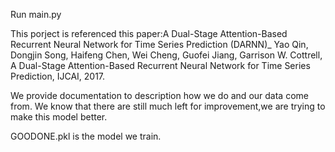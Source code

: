 Run main.py 

This porject is referenced this paper:A Dual-Stage Attention-Based Recurrent Neural Network for Time Series Prediction (DARNN)_ Yao Qin, Dongjin Song, Haifeng Chen, Wei Cheng, Guofei Jiang, Garrison W. Cottrell, A Dual-Stage Attention-Based Recurrent Neural Network for Time Series Prediction, IJCAI, 2017.

We provide documentation to description how we do and our data come from. We know that there are still much left for improvement,we are trying to make this model better.

GOODONE.pkl is the model we train.

